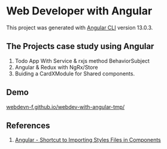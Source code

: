 # Web Developer with Angular

This project was generated with [Angular CLI](https://github.com/angular/angular-cli) version 13.0.3.

## The Projects case study using Angular

1. Todo App With Service & rxjs method BehaviorSubject
2. Angular & Redux with NgRx/Store
3. Buiding a CardXModule for Shared components.
 
## Demo

[webdevn-f.github.io/webdev-with-angular-tmp/](https://webdevn-f.github.io/webdev-with-angular-tmp/)

## References

1. [Angular - Shortcut to Importing Styles Files in Components](https://www.digitalocean.com/community/tutorials/angular-shortcut-to-importing-styles-files-in-components)
